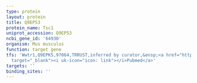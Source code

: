 ```yaml
---
type: protein
layout: protein
title: Q9EP53
protein_name: Tsc1
uniprot_accession: Q9EP53
ncbi_gene_id: '64930'
organism: Mus musculus
function: target gene
tfs: 'Wwtr1,Q9EPK5,97064,TRRUST,inferred by curator,&ensp;<a href="https://www.ncbi.nlm.nih.gov/pubmed/?term=17251353%5Buid%5D"
  target="_blank"><i uk-icon="icon: link"></i>Pubmed</a>'
targets: ''
binding_sites: ''
---
```

